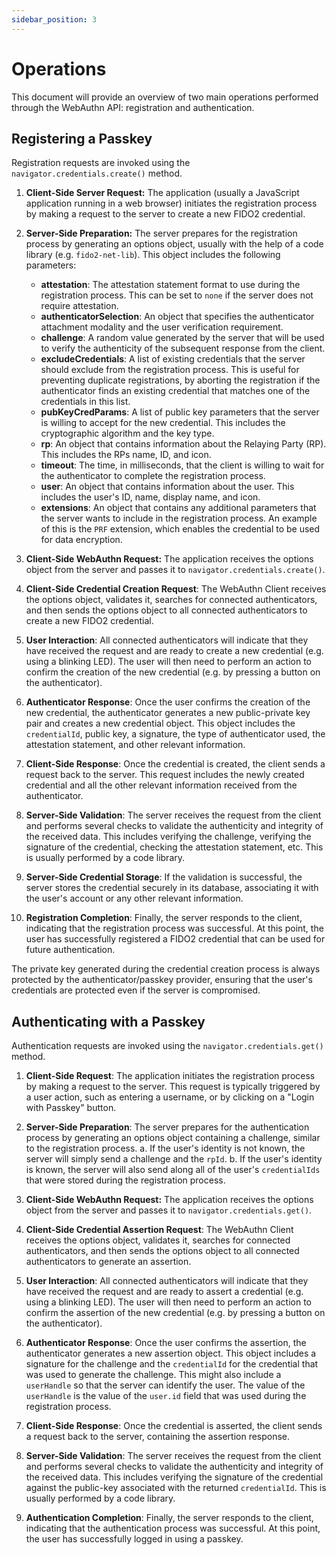 ```yaml
---
sidebar_position: 3
---
```


# Operations

This document will provide an overview of two main operations performed through the WebAuthn API:
registration and authentication.

## Registering a Passkey

Registration requests are invoked using the `navigator.credentials.create()` method.

1. **Client-Side Server Request:** The application (usually a JavaScript application running in a
   web browser) initiates the registration process by making a request to the server to create a new
   FIDO2 credential.

2. **Server-Side Preparation:** The server prepares for the registration process by generating an
   options object, usually with the help of a code library (e.g. `fido2-net-lib`). This object
   includes the following parameters:

   - **attestation**: The attestation statement format to use during the registration process. This
     can be set to `none` if the server does not require attestation.
   - **authenticatorSelection**: An object that specifies the authenticator attachment modality and
     the user verification requirement.
   - **challenge**: A random value generated by the server that will be used to verify the
     authenticity of the subsequent response from the client.
   - **excludeCredentials**: A list of existing credentials that the server should exclude from the
     registration process. This is useful for preventing duplicate registrations, by aborting the
     registration if the authenticator finds an existing credential that matches one of the
     credentials in this list.
   - **pubKeyCredParams**: A list of public key parameters that the server is willing to accept for
     the new credential. This includes the cryptographic algorithm and the key type.
   - **rp**: An object that contains information about the Relaying Party (RP). This includes the
     RPs name, ID, and icon.
   - **timeout**: The time, in milliseconds, that the client is willing to wait for the
     authenticator to complete the registration process.
   - **user**: An object that contains information about the user. This includes the user's ID,
     name, display name, and icon.
   - **extensions**: An object that contains any additional parameters that the server wants to
     include in the registration process. An example of this is the `PRF` extension, which enables
     the credential to be used for data encryption.

3. **Client-Side WebAuthn Request:** The application receives the options object from the server and
   passes it to `navigator.credentials.create()`.

4. **Client-Side Credential Creation Request**: The WebAuthn Client receives the options object,
   validates it, searches for connected authenticators, and then sends the options object to all
   connected authenticators to create a new FIDO2 credential.

5. **User Interaction**: All connected authenticators will indicate that they have received the
   request and are ready to create a new credential (e.g. using a blinking LED). The user will then
   need to perform an action to confirm the creation of the new credential (e.g. by pressing a
   button on the authenticator).

6. **Authenticator Response**: Once the user confirms the creation of the new credential, the
   authenticator generates a new public-private key pair and creates a new credential object. This
   object includes the `credentialId`, public key, a signature, the type of authenticator used, the
   attestation statement, and other relevant information.

7. **Client-Side Response**: Once the credential is created, the client sends a request back to the
   server. This request includes the newly created credential and all the other relevant information
   received from the authenticator.

8. **Server-Side Validation**: The server receives the request from the client and performs several
   checks to validate the authenticity and integrity of the received data. This includes verifying
   the challenge, verifying the signature of the credential, checking the attestation statement,
   etc. This is usually performed by a code library.

9. **Server-Side Credential Storage**: If the validation is successful, the server stores the
   credential securely in its database, associating it with the user's account or any other relevant
   information.

10. **Registration Completion**: Finally, the server responds to the client, indicating that the
    registration process was successful. At this point, the user has successfully registered a FIDO2
    credential that can be used for future authentication.

The private key generated during the credential creation process is always protected by the
authenticator/passkey provider, ensuring that the user's credentials are protected even if the
server is compromised.

## Authenticating with a Passkey

Authentication requests are invoked using the `navigator.credentials.get()` method.

1. **Client-Side Request**: The application initiates the registration process by making a request
   to the server. This request is typically triggered by a user action, such as entering a username,
   or by clicking on a "Login with Passkey" button.

2. **Server-Side Preparation**: The server prepares for the authentication process by generating an
   options object containing a challenge, similar to the registration process. a. If the user's
   identity is not known, the server will simply send a challenge and the `rpId`. b. If the user's
   identity is known, the server will also send along all of the user's `credentialIds` that were
   stored during the registration process.

3. **Client-Side WebAuthn Request:** The application receives the options object from the server and
   passes it to `navigator.credentials.get()`.

4. **Client-Side Credential Assertion Request**: The WebAuthn Client receives the options object,
   validates it, searches for connected authenticators, and then sends the options object to all
   connected authenticators to generate an assertion.

5. **User Interaction**: All connected authenticators will indicate that they have received the
   request and are ready to assert a credential (e.g. using a blinking LED). The user will then need
   to perform an action to confirm the assertion of the new credential (e.g. by pressing a button on
   the authenticator).

6. **Authenticator Response**: Once the user confirms the assertion, the authenticator generates a
   new assertion object. This object includes a signature for the challenge and the `credentialId`
   for the credential that was used to generate the challenge. This might also include a
   `userHandle` so that the server can identify the user. The value of the `userHandle` is the value
   of the `user.id` field that was used during the registration process.

7. **Client-Side Response**: Once the credential is asserted, the client sends a request back to the
   server, containing the assertion response.

8. **Server-Side Validation**: The server receives the request from the client and performs several
   checks to validate the authenticity and integrity of the received data. This includes verifying
   the signature of the credential against the public-key associated with the returned
   `credentialId`. This is usually performed by a code library.

9. **Authentication Completion**: Finally, the server responds to the client, indicating that the
   authentication process was successful. At this point, the user has successfully logged in using a
   passkey.
